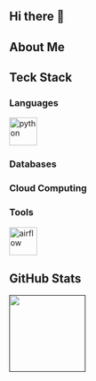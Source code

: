 ## Hi there 👋

<!--
**thehenke/thehenke** is a ✨ _special_ ✨ repository because its `README.md` (this file) appears on your GitHub profile.

Here are some ideas to get you started:

- 🔭 I’m currently working on ...
- 🌱 I’m currently learning ...
- 👯 I’m looking to collaborate on ...
- 🤔 I’m looking for help with ...
- 💬 Ask me about ...
- 📫 How to reach me: ...
- 😄 Pronouns: ...
- ⚡ Fun fact: ...
-->

## About Me
## Teck Stack
### Languages
<img src="https://github.com/gilbarbara/logos/blob/main/logos/python.svg" title= "Python" alt="python" width="50" height="50"/> 

### Databases
### Cloud Computing
### Tools
<img src="https://github.com/gilbarbara/logos/blob/main/logos/airflow-icon.svg" alt="airflow" width="50" height="50"/> 

## GitHub Stats
<!-- ![thehenke's GitHub stats](https://github-readme-stats.vercel.app/api?username=thehenke&show_icons=true&theme=gotham) -->



<a href="">
    <img height="137px" src="https://github-readme-stats.vercel.app/api?username=thehenke&hide_border=true&show_icons=true&theme=gotham" /><!-- wi*quL3fcV -->
    <img height="137px" src="https://github-readme-stats.vercel.app/api/top-langs/?username=thehenke&layout=compact&langs_count=6&theme=gotham%hide_border=true
</a>